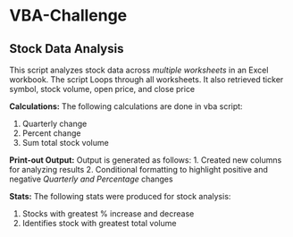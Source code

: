 # VBA-Challenge

## Stock Data Analysis

  This script analyzes stock data across *multiple worksheets* in an Excel workbook. The script Loops through all worksheets. It also retrieved ticker symbol, stock volume, open price, and close price
  
  **Calculations:**
  The following calculations are done in vba script:
  1. Quarterly change
  2. Percent change
  3. Sum total stock volume
    
  **Print-out Output:**
  Output is generated as follows:
    1. Created new columns for analyzing results
    2. Conditional formatting to highlight positive and negative *Quarterly and Percentage* changes 

  **Stats:**
  The following stats were produced for stock analysis:
  1. Stocks with greatest % increase and decrease
  2. Identifies stock with greatest total volume
